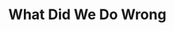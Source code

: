---
title: What Did We Do Wrong
year: 1969
opening_date: 1969-09-26
closing_date: 1969-10-04
layout: productions
image:
image_caption:
image_credit:
playbill:
category:
Theatre: Theatre Jacksonville
Venue: Little Theatre
cast:
  Norma Davis: Carolyn Courreges
  Walter Davis, Sr.: Norman Howard
  Walter Davis, Jr.: James Raney
  Scott: David Whitfield
  Cindy: Lee Covington
  Woody Jackson: Larry Gadling
  Clapence Cahill: Herb Marks
  Charlotte Cahill: Dorothy Ellerbe
crew:
  Director: Robert Knowles
  Technical Director: Ham Waddell
  Set Decoration: Ward Larisey
  Lighting Design: David Herwitz
  Stage Manager: Douglas Thomas
  Lighting: 
    - Randy Meaders
    - Robert Claremont
  Sound: 
    - Diane Catherwood
    - Annette Morris
  Properties: 
    - Katie Raven
    - Suzanne Lanier
    - Norma Patrick
    - Vivienne Winemiller
  Publicity: Herb Marks
  Box Office: 
    - Ann Dubow
    - Gert Berman
  Set Construction: 
    - Robert Claremont
    - Mary Coyle
    - Aileen Davis
    - Gene Fletcher
    - June Fletcher
    - Dave Herwitz
    - Bob Hilgenberg
    - Becky Levings
    - Randy Meaders
    - Ken Moody
    - Annette Morris
    - Diana Murphy
    - Katie Raven
    - David Whitfield
    - Paul Whitfield
    - Vivienne Winemiller
external_links:
---